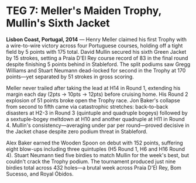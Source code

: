 # TEG 7: Meller's Maiden Trophy, Mullin's Sixth Jacket

**Lisbon Coast, Portugal, 2014** — Henry Meller claimed his first Trophy with a wire-to-wire victory across four Portuguese courses, holding off a tight field by 5 points with 175 total. David Mullin secured his sixth Green Jacket by 15 strokes, setting a Praia D'El Rey course record of 83 in the final round despite finishing 5 points behind in Stableford. The split podiums saw Gregg Williams and Stuart Neumann dead-locked for second in the Trophy at 170 points—yet separated by 51 strokes in gross scoring.

Meller never trailed after taking the lead at H14 in Round 1, extending his margin each day (2pts → 10pts → 12pts) before cruising home. His Round 2 explosion of 51 points broke open the Trophy race. Jon Baker's collapse from second to fifth came via catastrophic stretches: back-to-back disasters at H2-3 in Round 3 (quintuple and quadruple bogeys) followed by a sextuple-bogey meltdown at H10 and another quadruple at H11 in Round 4. Mullin's consistency—averaging under par per round—proved decisive in the Jacket chase despite zero podium threat in Stableford.

Alex Baker earned the Wooden Spoon on debut with 152 points, suffering eight blow-ups including three quintuples (H5 Round 1, H6 and H16 Round 4). Stuart Neumann tied five birdies to match Mullin for the week's best, but couldn't crack the Trophy podium. The tournament produced just nine birdies total across 432 holes—a brutal week across Praia D'El Rey, Bom Sucesso, and Royal Óbidos.
